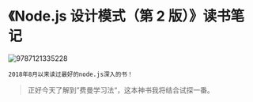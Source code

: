 # 《Node.js 设计模式（第 2 版）》读书笔记

![9787121335228](http://cdn.jerryshi.com/picgo/20180819235524.png)

    2018年8月以来读过最好的node.js深入的书！

> 正好今天了解到”费曼学习法“，这本神书我将结合试探一番。
